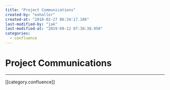 ```yaml
---
title: "Project Communications"
created-by: "eohallor"
created-at: "2018-02-27 06:34:17.186"
last-modified-by: "jak"
last-modified-at: "2019-09-12 07:38:38.950"
categories:
  - confluence
---
```


# Project Communications


---

[[category.confluence]]
